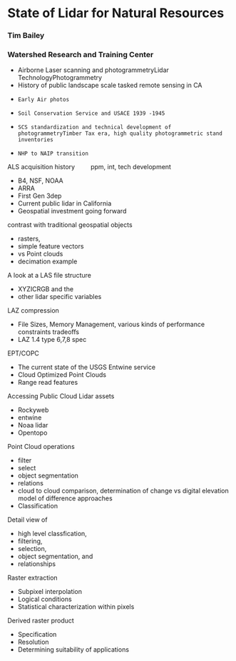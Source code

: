 # State of Lidar for Natural Resources

### Tim Bailey 
### Watershed Research and Training Center


+ Airborne Laser scanning and photogrammetryLidar TechnologyPhotogrammetry
+ History of public landscape scale tasked remote sensing in CA
+     Early Air photos
+     Soil Conservation Service and USACE 1939 -1945
+     SCS standardization and technical development of photogrammetryTimber Tax era, high quality photogrammetric stand inventories
+     NHP to NAIP transition   
ALS acquisition history         ppm, int, tech development
+ B4, NSF, NOAA
+ ARRA
+ First Gen 3dep
+ Current public lidar in California
+ Geospatial investment going forward

contrast with traditional geospatial objects 
+ rasters, 
+ simple feature vectors
+ vs Point clouds
+   decimation example 

A look at a LAS file structure             
+ XYZICRGB and the 
+ other lidar specific variables

LAZ compression
+ File Sizes, Memory Management, various kinds of performance constraints tradeoffs
+ LAZ 1.4 type 6,7,8 spec

EPT/COPC 
+ The current state of the USGS Entwine service 
+ Cloud Optimized Point Clouds 
+ Range read features 

Accessing Public Cloud Lidar assets
+ Rockyweb
+ entwine
+ Noaa lidar
+ Opentopo

Point Cloud operations 
+ filter 
+ select
+ object segmentation
+ relations
+ cloud to cloud comparison, determination of change vs digital elevation model of difference approaches
+ Classification

Detail view of 
+ high level classfication, 
+ filtering, 
+ selection, 
+ object segmentation, and 
+ relationships

Raster extraction
+ Subpixel interpolation
+ Logical conditions
+ Statistical characterization within pixels

Derived raster product
+ Specification 
+ Resolution 
+ Determining suitability of applications 
